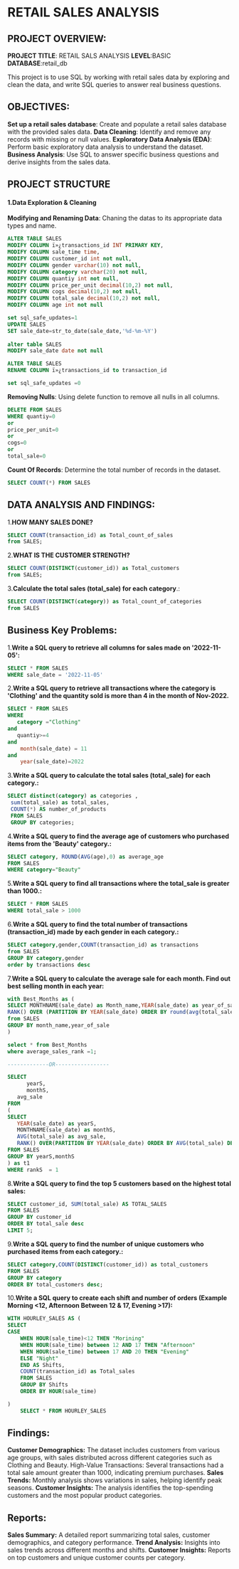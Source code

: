 # RETAIL SALES ANALYSIS

## PROJECT OVERVIEW:
**PROJECT TITLE**: RETAIL SALS ANALYSIS
**LEVEL**:BASIC
**DATABASE**:retail_db

This project is to use SQL by working with retail sales data by exploring and clean the data, and write SQL queries to answer real business questions. 

## OBJECTIVES:
**Set up a retail sales database**: Create and populate a retail sales database with the provided sales data.
**Data Cleaning**: Identify and remove any records with missing or null values.
**Exploratory Data Analysis (EDA)**: Perform basic exploratory data analysis to understand the dataset.
**Business Analysis**: Use SQL to answer specific business questions and derive insights from the sales data.

## PROJECT STRUCTURE
#### 1.Data Exploration & Cleaning
**Modifying and Renaming Data**: Chaning the datas to its appropriate data types and name.
```sql
ALTER TABLE SALES
MODIFY COLUMN ï»¿transactions_id INT PRIMARY KEY,
MODIFY COLUMN sale_time time,
MODIFY COLUMN customer_id int not null,
MODIFY COLUMN gender varchar(10) not null,
MODIFY COLUMN category varchar(20) not null,
MODIFY COLUMN quantiy int not null,
MODIFY COLUMN price_per_unit decimal(10,2) not null,
MODIFY COLUMN cogs decimal(10,2) not null,
MODIFY COLUMN total_sale decimal(10,2) not null,
MODIFY COLUMN age int not null

set sql_safe_updates=1
UPDATE SALES
SET sale_date=str_to_date(sale_date,'%d-%m-%Y')
 
alter table SALES
MODIFY sale_date date not null

ALTER TABLE SALES
RENAME COLUMN ï»¿transactions_id to transaction_id

set sql_safe_updates =0
```

**Removing Nulls**: Using delete function to remove all nulls in all columns.
```sql
DELETE FROM SALES 
WHERE quantiy=0
or
price_per_unit=0
or
cogs=0
or
total_sale=0
```
**Count Of Records**: Determine the total number of records in the dataset.
```sql
SELECT COUNT(*) FROM SALES
```

## DATA ANALYSIS AND FINDINGS:
1.**HOW MANY SALES DONE?**
```sql
SELECT COUNT(transaction_id) as Total_count_of_sales
from SALES;
```
2.**WHAT IS THE CUSTOMER STRENGTH?**
```sql
SELECT COUNT(DISTINCT(customer_id)) as Total_customers 
from SALES;
```
3.**Calculate the total sales (total_sale) for each category**.:
```sql
SELECT COUNT(DISTINCT(category)) as Total_count_of_categories
from SALES
```
## Business Key Problems:
1.**Write a SQL query to retrieve all columns for sales made on '2022-11-05':**
```sql
SELECT * FROM SALES 
WHERE sale_date = '2022-11-05'
```
2.**Write a SQL query to retrieve all transactions where the category is 'Clothing' and the quantity sold is more than 4 in the month of Nov-2022.**
```sql
SELECT * FROM SALES
WHERE 
   category ="Clothing"
and
   quantiy>=4
and 
	month(sale_date) = 11
and 
    year(sale_date)=2022
```
3.**Write a SQL query to calculate the total sales (total_sale) for each category.:**
 ```sql
 SELECT distinct(category) as categories ,
  sum(total_sale) as total_sales,
  COUNT(*) AS number_of_products
  FROM SALES
  GROUP BY categories;
 ```
4.**Write a SQL query to find the average age of customers who purchased items from the 'Beauty' category.:**
```sql
SELECT category, ROUND(AVG(age),0) as average_age
FROM SALES
WHERE category="Beauty"
```

5.**Write a SQL query to find all transactions where the total_sale is greater than 1000.:**
```sql
SELECT * FROM SALES
WHERE total_sale > 1000
```
6.**Write a SQL query to find the total number of transactions (transaction_id) made by each gender in each category.:**
 ```sql
 SELECT category,gender,COUNT(transaction_id) as transactions
 from SALES
 GROUP BY category,gender
 order by transactions desc
``` 
 7.**Write a SQL query to calculate the average sale for each month. Find out best selling month in each year:**
 ```sql
 with Best_Months as (
 SELECT MONTHNAME(sale_date) as Month_name,YEAR(sale_date) as year_of_sale ,round(avg(total_sale),0) AS average_sales,
 RANK() OVER (PARTITION BY YEAR(sale_date) ORDER BY round(avg(total_sale),0) desc)as average_sales_rank
 from SALES 
 GROUP BY month_name,year_of_sale
 )
 
 select * from Best_Months
 where average_sales_rank =1;
 
 -------------OR-----------------
 
 SELECT 
       yearS,
       monthS,
    avg_sale
FROM 
(    
SELECT 
    YEAR(sale_date) as yearS,
    MONTHNAME(sale_date) as monthS,
    AVG(total_sale) as avg_sale,
    RANK() OVER(PARTITION BY YEAR(sale_date) ORDER BY AVG(total_sale) DESC) as rankS
FROM SALES
GROUP BY yearS,monthS
) as t1
WHERE rankS  = 1
``` 
 8.**Write a SQL query to find the top 5 customers based on the highest total sales:**
 ```sql
SELECT customer_id, SUM(total_sale) AS TOTAL_SALES 
FROM SALES
GROUP BY customer_id
ORDER BY total_sale desc
LIMIT 5;
```
9.**Write a SQL query to find the number of unique customers who purchased items from each category.:**
```sql
SELECT category,COUNT(DISTINCT(customer_id)) as total_customers
FROM SALES
GROUP BY category 
ORDER BY total_customers desc;
```
10.**Write a SQL query to create each shift and number of orders (Example Morning <12, Afternoon Between 12 & 17, Evening >17):**
```sql
WITH HOURLEY_SALES AS (
SELECT 
CASE 
    WHEN HOUR(sale_time)<12 THEN "Morining"
	WHEN HOUR(sale_time) between 12 AND 17 THEN "Afternoon"
	WHEN HOUR(sale_time) between 17 AND 20 THEN "Evening"
    ELSE "Night"
    END AS Shifts,
    COUNT(transaction_id) as Total_sales
    FROM SALES
    GROUP BY Shifts
	ORDER BY HOUR(sale_time)

)
    SELECT * FROM HOURLEY_SALES
  ```
## Findings:
**Customer Demographics:**
The dataset includes customers from various age groups, with sales distributed across different categories such as Clothing and Beauty.
High-Value Transactions: Several transactions had a total sale amount greater than 1000, indicating premium purchases.
**Sales Trends:** Monthly analysis shows variations in sales, helping identify peak seasons.
**Customer Insights:** The analysis identifies the top-spending customers and the most popular product categories.

## Reports:
**Sales Summary:** A detailed report summarizing total sales, customer demographics, and category performance.
**Trend Analysis:** Insights into sales trends across different months and shifts.
**Customer Insights:** Reports on top customers and unique customer counts per category.

  

